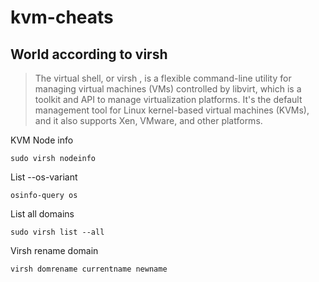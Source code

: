 # kvm-cheats

## World according to virsh
> The virtual shell, or virsh , is a flexible command-line utility for managing virtual machines (VMs) controlled by libvirt, which is a toolkit and API to manage virtualization platforms. It's the default management tool for Linux kernel-based virtual machines (KVMs), and it also supports Xen, VMware, and other platforms.

KVM Node info
```
sudo virsh nodeinfo
```

List --os-variant
```
osinfo-query os
```

List all domains
```
sudo virsh list --all
```

Virsh rename domain
```
virsh domrename currentname newname
```
